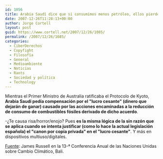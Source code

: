 ```yaml
---
id: 1056
title: Arabia Saudí­ dice que si consumimos menos petróleo, ellos pierden (igual que el canon)
date: 2007-12-26T11:28:13+00:00
author: Jorge Cortell
layout: post
guid: https://www.cortell.net/2007/12/26/1085/
permalink: /2007/12/26/1085/
categories:
  - CiberDerechos
  - Copyfight
  - Filosofí­a
  - General
  - Medioambiente
  - Noticias
  - Rants
  - Sociedad y polí­tica
  - Technology
---
```

Mientras el Primer Ministro de Australia ratificaba el Protocolo de Kyoto, **Arabia Saudi pedí­a compensación por el "lucro cesante" (dinero que dejarán de ganar) causado por las acciones encaminadas a la reducción de consumo de combustibles fósiles derivado de dicho acuerdo**.

-¿Te causa risa/horror/enojo? Pues **es la misma lógica de la sin razón que se aplica cuando se intenta justificar (como lo hace la actual legislación española) el "canon por copia privada" en el "lucro cesante"**. Y más en dispositivos multiuso/digitales.

<a title="Post en WorldWatch" target="_blank" href="https://www.worldwatch.org/node/5514">Fuente</a>: James Russell en la 13-ª Conferencia Anual de las Naciones Unidas sobre Cambio Climático, Bali.